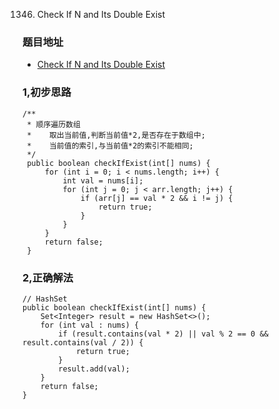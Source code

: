 1346. Check If N and Its Double Exist

### 题目地址
- [Check If N and Its Double Exist](https://leetcode.com/problems/check-if-n-and-its-double-exist/)

### 1,初步思路

```
/**
 * 顺序遍历数组
 *    取出当前值,判断当前值*2,是否存在于数组中;
 *    当前值的索引,与当前值*2的索引不能相同;
 */
 public boolean checkIfExist(int[] nums) {
     for (int i = 0; i < nums.length; i++) {
         int val = nums[i];
         for (int j = 0; j < arr.length; j++) {
             if (arr[j] == val * 2 && i != j) {
                 return true;
             }
         }
     }
     return false;
 }
```

### 2,正确解法

```
// HashSet
public boolean checkIfExist(int[] nums) {
    Set<Integer> result = new HashSet<>();
    for (int val : nums) {
        if (result.contains(val * 2) || val % 2 == 0 && result.contains(val / 2)) {
            return true;
        }
        result.add(val);
    }
    return false;
}
```